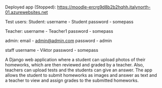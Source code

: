 Deployed app (Stopped):
https://moodle-ercrg9d8b2b2hqhh.italynorth-01.azurewebsites.net

Test users:
Student:
username - Student
password - somepass

Teacher:
username - Teacher1
password - somepass

admin:
email - admin@admin.com
password - admin

staff
username - Viktor
password - somepass


A Django web application where a student can upload photos of their homeworks, which are then reviewed and graded by a teacher. Also, teachers can upload tests and the students can give an answer. The app allows the student to submit homeworks as images and answer as text and a teacher to view and assign grades to the submitted homeworks.
